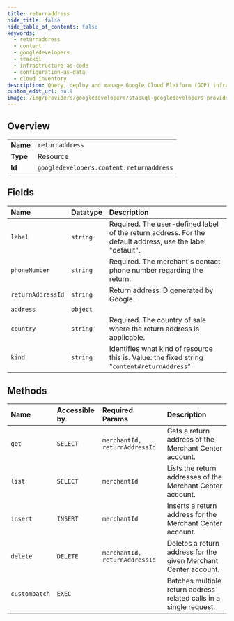 ```yaml
---
title: returnaddress
hide_title: false
hide_table_of_contents: false
keywords:
  - returnaddress
  - content
  - googledevelopers    
  - stackql
  - infrastructure-as-code
  - configuration-as-data
  - cloud inventory
description: Query, deploy and manage Google Cloud Platform (GCP) infrastructure and resources using SQL
custom_edit_url: null
image: /img/providers/googledevelopers/stackql-googledevelopers-provider-featured-image.png
---
```

  
    

## Overview
<table><tbody>
<tr><td><b>Name</b></td><td><code>returnaddress</code></td></tr>
<tr><td><b>Type</b></td><td>Resource</td></tr>
<tr><td><b>Id</b></td><td><code>googledevelopers.content.returnaddress</code></td></tr>
</tbody></table>

## Fields
| Name | Datatype | Description |
|:-----|:---------|:------------|
| `label` | `string` | Required. The user-defined label of the return address. For the default address, use the label "default". |
| `phoneNumber` | `string` | Required. The merchant's contact phone number regarding the return. |
| `returnAddressId` | `string` | Return address ID generated by Google. |
| `address` | `object` |  |
| `country` | `string` | Required. The country of sale where the return address is applicable. |
| `kind` | `string` | Identifies what kind of resource this is. Value: the fixed string "`content#returnAddress`" |
## Methods
| Name | Accessible by | Required Params | Description |
|:-----|:--------------|:----------------|:------------|
| `get` | `SELECT` | `merchantId, returnAddressId` | Gets a return address of the Merchant Center account. |
| `list` | `SELECT` | `merchantId` | Lists the return addresses of the Merchant Center account. |
| `insert` | `INSERT` | `merchantId` | Inserts a return address for the Merchant Center account. |
| `delete` | `DELETE` | `merchantId, returnAddressId` | Deletes a return address for the given Merchant Center account. |
| `custombatch` | `EXEC` |  | Batches multiple return address related calls in a single request. |
